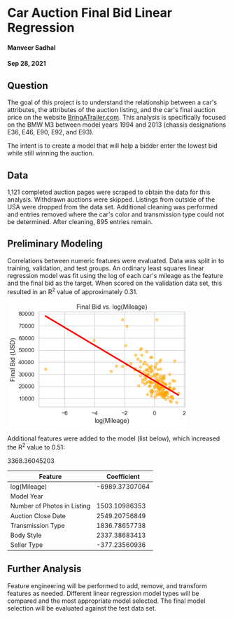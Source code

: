 # Car Auction Final Bid Linear Regression

#### Manveer Sadhal
#### Sep 28, 2021

## Question
The goal of this project is to understand the relationship between a car's attributes, the attributes of the auction listing, and the car's final auction price on the website [BringATrailer.com](https://bringatrailer.com/). This analysis is specifically focused on the BMW M3 between model years 1994 and 2013 (chassis designations E36, E46, E90, E92, and E93).

The intent is to create a model that will help a bidder enter the lowest bid while still winning the auction.

## Data
1,121 completed auction pages were scraped to obtain the data for this analysis. Withdrawn auctions were skipped. Listings from outside of the USA were dropped from the data set. Additional cleaning was performed and entries removed where the car's color and transmission type could not be determined. After cleaning, 895 entries remain.

## Preliminary Modeling
Correlations between numeric features were evaluated. Data was split in to training, validation, and test groups. An ordinary least squares linear regression model was fit using the log of each car's mileage as the feature and the final bid as the target. When scored on the validation data set, this resulted in an R<sup>2</sup> value of approximately 0.31.

![regression](bid_vs_log_mileage.png)

Additional features were added to the model (list below), which increased the R<sup>2</sup> value to 0.51:

<table>
    <thead>
        <tr>
            <th>Feature</th>
            <th>Coefficient</th>
        </tr>
    </thead>
    <tbody>
        <tr>
            <td>log(Mileage)</td>
            <td>-6989.37307064</td>
        </tr>
        <tr>
            <td>Model Year</td>
            <td></td>3368.36045203
        </tr>
        <tr>
            <td>Number of Photos in Listing</td>
            <td>1503.10986353</td>
        </tr>
        <tr>
            <td>Auction Close Date</td>
            <td>2549.20756849</td>
        </tr>
        <tr>
            <td>Transmission Type</td>
            <td>1836.78657738</td>
        </tr>
        <tr>
            <td>Body Style</td>
            <td>2337.38683413</td>
        </tr>
        <tr>
            <td>Seller Type</td>
            <td>-377.23560936</td>
        </tr>
    </tbody>
</table>

## Further Analysis
Feature engineering will be performed to add, remove, and transform features as needed. Different linear regression model types will be compared and the most appropriate model selected. The final model selection will be evaluated against the test data set.